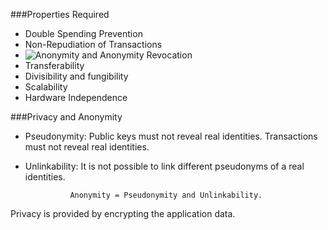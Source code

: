 ###Properties Required
* Double Spending Prevention
* Non-Repudiation of Transactions
* ![Anonymity and Anonymity Revocation]()
* Transferability
* Divisibility and fungibility
* Scalability
* Hardware Independence

###Privacy and Anonymity
* Pseudonymity: Public keys must not reveal real identities. Transactions must not reveal real identities.
* Unlinkability: It is not possible to link different pseudonyms of a real identities.

				Anonymity = Pseudonymity and Unlinkability.

Privacy is provided by encrypting the application data.
